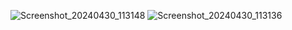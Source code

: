 ![Screenshot_20240430_113148](https://github.com/SumonSoftware/Season-3-Offline-Dictionary/assets/168503949/4ee4f321-3950-4d9f-8bcc-510a02d826e2)
![Screenshot_20240430_113136](https://github.com/SumonSoftware/Season-3-Offline-Dictionary/assets/168503949/41d39860-ceef-434d-b0f7-7b40479171ca)

